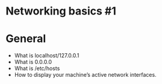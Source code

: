# Networking basics #1
# General
- What is localhost/127.0.0.1
- What is 0.0.0.0
- What is /etc/hosts
- How to display your machine’s active network interfaces.
